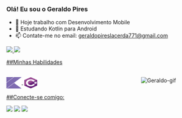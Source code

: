 ### Olá! Eu sou o Geraldo Pires

- 🔭 Hoje trabalho com Desenvolvimento Mobile
- 🌱 Estudando Kotlin para Android
- 📫 Contate-me no email: geraldopireslacerda771@gmail.com

<div>
<a href="https://beacons.page/filhodorelampago"> 
  <img height="180cm" src="https://github-readme-stats.vercel.app/api?username=geraldoneto771&show_icons=true&theme=dracula&include_all_commits=true&count_private=true"/>
  <img height="180cm" src="https://github-readme-stats.vercel.app/api/top-langs/?username=geraldoneto771&layout=compact&langs_count=16&theme=dracula"/>
</div>
  
##Minhas Habilidades
  
<div style ="display: inline_block"><br>
  <img align="center" alt="Geraldo-Kotlin" height="30" width="40" src="https://raw.githubusercontent.com/devicons/devicon/master/icons/kotlin/kotlin-plain.svg">
  <img align="center" alt="Geraldo-Csharp" height="30" width="40" src="https://raw.githubusercontent.com/devicons/devicon/master/icons/csharp/csharp-original.svg">
  <img width="150cm" align="right" alt="Geraldo-gif" src="https://user-images.githubusercontent.com/57460037/128093953-3637f807-6a99-407f-8848-3ce8555830be.png">
</div>
  
##Conecte-se comigo:

<div>
  <a href="https://instagram.com/filhodorelampago" target="_blank"><img src="https://img.shields.io/badge/-Instagram-%23E4405F?style=for-the-badge&logo=instagram&logoColor=white" target="_blank"></a>
  <a href = "geraldopireslacerda771@gmail.com"><img src="https://img.shields.io/badge/-Gmail-%23333?style=for-the-badge&logo=gmail&logoColor=white" target="_blank"></a>
  <a href="https://www.linkedin.com/in/geraldo-pires-b0b8551ba/" target="_blank"><img src="https://img.shields.io/badge/-LinkedIn-%230077B5?style=for-the-badge&logo=linkedin&logoColor=white" target="_blank"></a>   
</div> 
